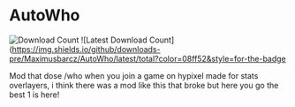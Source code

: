 # AutoWho

![Download Count](https://img.shields.io/github/downloads/Maximusbarcz/AutoWho/total?color=08ff52&style=for-the-badge)
![Latest Download Count](https://img.shields.io/github/downloads-pre/Maximusbarcz/AutoWho/latest/total?color=08ff52&style=for-the-badge

Mod that dose /who when you join a game on hypixel made for stats overlayers, i think there was a mod like this that broke but here you go the best 1 is here!
